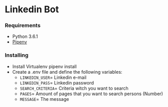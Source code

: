 # Linkedin Bot

### Requirements
 - Python 3.6.1
 - [Pipenv](https://github.com/pypa/pipenv)


### Installing

 - Install Virtualenv pipenv install
 - Create a .env file and define the following variables:
    - ```LINKEDIN_USER```=  Linkedin e-mail
    - ```LINKEDIN_PASS```=  Linkedin password
    - ```SEARCH_CRITERIA```=  Criteria witch you want to search
    - ```PAGES```=  Amount of pages that you want to search persons (Number)
    - ```MESSAGE```=  The message 
